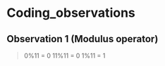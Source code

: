 # Coding_observations

 ## Observation 1 (Modulus operator)
 
 
   > 0%11 = 0
   > 11%11 = 0
   > 1%11 = 1
